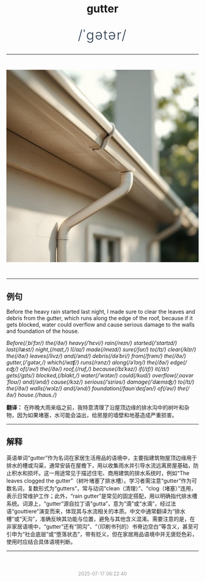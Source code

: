 <div align="center">

# gutter

<div style="margin: 30px 0;">
<h1 style="font-size: 2.5em; font-weight: 300; letter-spacing: 2px; margin: 0; color: #2c3e50;">
/ˈgətər/
</h1>
</div>

</div>

---

<div align="center" style="margin: 40px 0;">

![gutter](images/gutter.png)

</div>

---

## 例句

Before the heavy rain started last night, I made sure to clear the leaves and debris from the gutter, which runs along the edge of the roof, because if it gets blocked, water could overflow and cause serious damage to the walls and foundation of the house.

*Before(/ˌbiˈfɔr/) the(/ðə/) heavy(/ˈhɛvi/) rain(/reɪn/) started(/ˈstɑrtɪd/) last(/læst/) night,(/naɪt,/) I(/aɪ/) made(/meɪd/) sure(/ʃʊr/) to(/tɪ/) clear(/klɪr/) the(/ðə/) leaves(/livz/) and(/ənd/) debris(/dəˈbri/) from(/frəm/) the(/ðə/) gutter,(/ˈgətər,/) which(/wɪʧ/) runs(/rənz/) along(/əˈlɔŋ/) the(/ðə/) edge(/ɛʤ/) of(/əv/) the(/ðə/) roof,(/rʊf,/) because(/bɪˈkəz/) if(/ɪf/) it(/ɪt/) gets(/gɪts/) blocked,(/blɑkt,/) water(/ˈwɔtər/) could(/kʊd/) overflow(/ˌoʊvərˈfloʊ/) and(/ənd/) cause(/kɔz/) serious(/ˈsɪriəs/) damage(/ˈdæmɪʤ/) to(/tɪ/) the(/ðə/) walls(/wɔlz/) and(/ənd/) foundation(/faʊnˈdeɪʃən/) of(/əv/) the(/ðə/) house.(/haʊs./)*

**翻译：** 在昨晚大雨来临之前，我特意清理了沿屋顶边缘的排水沟中的树叶和杂物，因为如果堵塞，水可能会溢出，给房屋的墙壁和地基造成严重损害。

---

## 解释

英语单词“gutter”作为名词在家居生活用品的语境中，主要指建筑物屋顶边缘用于排水的槽或沟渠，通常安装在屋檐下，用以收集雨水并引导水流远离房屋基础，防止积水和损坏。这一用途常见于描述住宅、商用建筑的排水系统时，例如“The leaves clogged the gutter”（树叶堵塞了排水槽）。学习者需注意“gutter”作为可数名词，复数形式为“gutters”，常与动词“clean（清理）”、“clog（堵塞）”连用，表示日常维护工作；此外，“rain gutter”是常见的固定搭配，用以明确指代排水槽系统。词源上，“gutter”源自拉丁语“gutta”，意为“滴”或“水滴”，经过法语“gouttiere”演变而来，体现其与水流相关的本质。中文中通常翻译为“排水槽”或“天沟”，准确反映其功能与位置，避免与其他含义混淆。需要注意的是，在非家居语境中，“gutter”还有“阴沟”、“（印刷书刊的）书脊边空白”等含义，甚至可引申为“社会底层”或“堕落状态”，带有贬义，但在家居用品语境中并无褒贬色彩，使用时应结合具体语境判断。


---

<div align="center" style="margin-top: 50px;">
<small style="color: #999; font-size: 0.9em;">2025-07-17 06:22:40</small>
</div>
